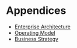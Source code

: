 # Appendices

- [Enterprise Architecture](enterprise-architecture.md)
- [Operating Model](operating-model.md)
- [Business Strategy](business-strategy.md)